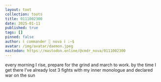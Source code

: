 ```yaml
---
layout: toot
collection: toots
title: 0111002300
date: 2025-01-11
published: true
tags: []
pinned: false
author: ⸸ commander ░ nova ⸸ :~$
avatar: /img/avatar/daemon.jpeg
mastodon: https://mastodon.online/@cmdr_nova/0111002300
---
```


every morning I rise, prepare for the grind and march to work. by the time I get there I’ve already lost 3 fights with my inner monologue and declared war on the sun
